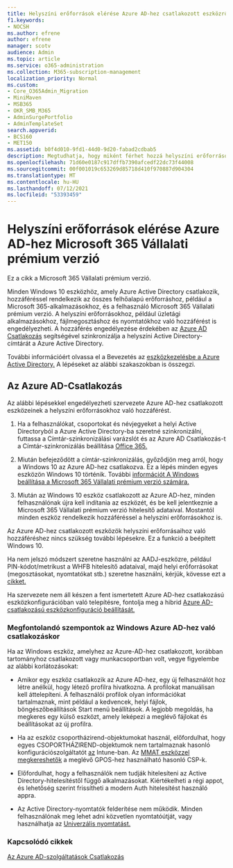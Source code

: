 ```yaml
---
title: Helyszíni erőforrások elérése Azure AD-hez csatlakozott eszközről a Microsoft 365 Vállalati verzióban
f1.keywords:
- NOCSH
ms.author: efrene
author: efrene
manager: scotv
audience: Admin
ms.topic: article
ms.service: o365-administration
ms.collection: M365-subscription-management
localization_priority: Normal
ms.custom:
- Core_O365Admin_Migration
- MiniMaven
- MSB365
- OKR_SMB_M365
- AdminSurgePortfolio
- AdminTemplateSet
search.appverid:
- BCS160
- MET150
ms.assetid: b0f4d010-9fd1-44d0-9d20-fabad2cdbab5
description: Megtudhatja, hogy miként férhet hozzá helyszíni erőforrásokhoz, például üzletági alkalmazásokhoz, fájlmegosztáshoz és nyomtatókhoz egy Azure Active Directory-Windows 10 eszközről.
ms.openlocfilehash: 71d60e0187c917dffb7390afcedf22dc73f44008
ms.sourcegitcommit: 00f001019c653269d85718d410f970887d904304
ms.translationtype: MT
ms.contentlocale: hu-HU
ms.lasthandoff: 07/12/2021
ms.locfileid: "53393459"
---
```

# <a name="access-on-premises-resources-from-an-azure-ad-joined-device-in-microsoft-365-business-premium"></a>Helyszíni erőforrások elérése Azure AD-hez Microsoft 365 Vállalati prémium verzió

Ez a cikk a Microsoft 365 Vállalati prémium verzió.

Minden Windows 10 eszközhöz, amely Azure Active Directory csatlakozik, hozzáféréssel rendelkezik az összes felhőalapú erőforráshoz, például a Microsoft 365-alkalmazásokhoz, és a felhasználó Microsoft 365 Vállalati prémium verzió. A helyszíni erőforrásokhoz, például üzletági alkalmazásokhoz, fájlmegosztáshoz és nyomtatókhoz való hozzáférést is engedélyezheti. A hozzáférés engedélyezése érdekében az [Azure AD Csatlakozás](/azure/active-directory/connect/active-directory-aadconnect) segítségével szinkronizálja a helyszíni Active Directory-címtárát a Azure Active Directory.

További információért olvassa el a Bevezetés az [eszközkezelésbe a Azure Active Directory.](/azure/active-directory/device-management-introduction)
A lépéseket az alábbi szakaszokban is összegzi.

## <a name="run-azure-ad-connect"></a>Az Azure AD-Csatlakozás

Az alábbi lépésekkel engedélyezheti szervezete Azure AD-hez csatlakozott eszközeinek a helyszíni erőforrásokhoz való hozzáférést.

1. Ha a felhasználókat, csoportokat és névjegyeket a helyi Active Directoryból a Azure Active Directory-ba szeretné szinkronizálni, futtassa a Címtár-szinkronizálási varázslót és az Azure AD Csatlakozás-t a Címtár-szinkronizálás beállítása [Office 365.](../enterprise/set-up-directory-synchronization.md)

2. Miután befejeződött a címtár-szinkronizálás, győződjön meg arról, hogy a Windows 10 az Azure AD-hez csatlakozva. Ez a lépés minden egyes eszközön Windows 10 történik. További [információt A Windows beállítása a Microsoft 365 Vállalati prémium verzió számára.](set-up-windows-devices.md)

3. Miután az Windows 10 eszköz csatlakozott az Azure AD-hez, minden felhasználónak újra kell indítania az eszközét, és be kell jelentkeznie a Microsoft 365 Vállalati prémium verzió hitelesítő adataival. Mostantól minden eszköz rendelkezik hozzáféréssel a helyszíni erőforrásokhoz is.

Az Azure AD-hez csatlakozott eszközök helyszíni erőforrásaihoz való hozzáféréshez nincs szükség további lépésekre. Ez a funkció a beépített Windows 10.

Ha nem jelszó módszert szeretne használni az AADJ-eszközre, például PIN-kódot/metrikust a WHFB hitelesítő adataival, majd helyi erőforrásokat (megosztásokat, nyomtatókat stb.) szeretne használni, kérjük, kövesse ezt a [cikket.](/windows/security/identity-protection/hello-for-business/hello-hybrid-aadj-sso-base)

Ha szervezete nem áll készen a fent ismertetett Azure AD-hez csatlakozású eszközkonfigurációban való telepítésre, fontolja meg a hibrid [Azure AD-csatlakozású eszközkonfiguráció beállítását.](manage-windows-devices.md)

### <a name="considerations-when-you-join-windows-devices-to-azure-ad"></a>Megfontolandó szempontok az Windows Azure AD-hez való csatlakozáskor

Ha az Windows eszköz, amelyhez az Azure-AD-hez csatlakozott, korábban tartományhoz csatlakozott vagy munkacsoportban volt, vegye figyelembe az alábbi korlátozásokat:

- Amikor egy eszköz csatlakozik az Azure AD-hez, egy új felhasználót hoz létre anélkül, hogy létező profilra hivatkozna. A profilokat manuálisan kell áttelepíteni. A felhasználói profilok olyan információkat tartalmaznak, mint például a kedvencek, helyi fájlok, böngészőbeállítások Start menü beállítások. A legjobb megoldás, ha megkeres egy külső eszközt, amely leképezi a meglévő fájlokat és beállításokat az új profilra.

- Ha az eszköz csoportházirend-objektumokat használ, előfordulhat, hogy egyes CSOPORTHÁZIREND-objektumok nem tartalmaznak hasonló konfigurációszolgáltatót [az](/windows/configuration/provisioning-packages/how-it-pros-can-use-configuration-service-providers) Intune-ban. Az [MMAT eszközzel megkereshetők](https://www.microsoft.com/download/details.aspx?id=45520) a meglévő GPOS-hez használható hasonló CSP-k.

- Előfordulhat, hogy a felhasználók nem tudják hitelesíteni az Active Directory-hitelesítéstől függő alkalmazásokat. Kiértékelheti a régi appot, és lehetőség szerint frissítheti a modern Auth hitelesítést használó appra.

- Az Active Directory-nyomtatók felderítése nem működik. Minden felhasználónak meg lehet adni közvetlen nyomtatóútját, vagy használhatja az [Univerzális nyomtatást.](/universal-print/)

### <a name="related-articles"></a>Kapcsolódó cikkek

[Az Azure AD-szolgáltatások Csatlakozás](/azure/active-directory/hybrid/how-to-connect-install-prerequisites)
